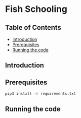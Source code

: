 # Fish Schooling

## Table of Contents
* [Introduction](#introduction)
* [Prerequisites](#prerequisites)
* [Running the code](#running-the-code)

## Introduction

## Prerequisites
```
pip3 install -r requirements.txt
```

## Running the code
